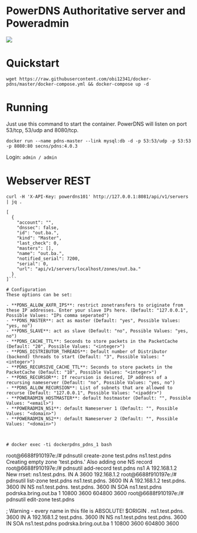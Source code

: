 PowerDNS Authoritative server and Poweradmin
===========
[![](https://badge.imagelayers.io/secns/pdns:latest.svg)](https://imagelayers.io/?images=secns/pdns:latest 'Get your own badge on imagelayers.io')

# Quickstart

```wget https://raw.githubusercontent.com/obi12341/docker-pdns/master/docker-compose.yml && docker-compose up -d```

# Running

Just use this command to start the container. PowerDNS will listen on port 53/tcp, 53/udp and 8080/tcp.

```docker run --name pdns-master --link mysql:db -d -p 53:53/udp -p 53:53 -p 8080:80 secns/pdns:4.0.3```

Login:
``` admin / admin ```

# Webserver REST

```curl -H 'X-API-Key: powerdns101' http://127.0.0.1:8081/api/v1/servers | jq .```


```docker-pdns $ curl --silent -H 'X-API-Key: secretkey01' http://127.0.0.1:8081/api/v1/servers/localhost/zones | jq .
[
  {
    "account": "",
    "dnssec": false,
    "id": "out.ba.",
    "kind": "Master",
    "last_check": 0,
    "masters": [],
    "name": "out.ba.",
    "notified_serial": 7200,
    "serial": 0,
    "url": "api/v1/servers/localhost/zones/out.ba."
  }
]```

# Configuration
These options can be set:

- **PDNS_ALLOW_AXFR_IPS**: restrict zonetransfers to originate from these IP addresses. Enter your slave IPs here. (Default: "127.0.0.1", Possible Values: "IPs comma seperated")
- **PDNS_MASTER**: act as master (Default: "yes", Possible Values: "yes, no")
- **PDNS_SLAVE**: act as slave (Default: "no", Possible Values: "yes, no")
- **PDNS_CACHE_TTL**: Seconds to store packets in the PacketCache (Default: "20", Possible Values: "<integer>")
- **PDNS_DISTRIBUTOR_THREADS**: Default number of Distributor (backend) threads to start (Default: "3", Possible Values: "<integer>")
- **PDNS_RECURSIVE_CACHE_TTL**: Seconds to store packets in the PacketCache (Default: "10", Possible Values: "<integer>")
- **PDNS_RECURSOR**: If recursion is desired, IP address of a recursing nameserver (Default: "no", Possible Values: "yes, no")
- **PDNS_ALLOW_RECURSION**: List of subnets that are allowed to recurse (Default: "127.0.0.1", Possible Values: "<ipaddr>")
- **POWERADMIN_HOSTMASTER**: default hostmaster (Default: "", Possible Values: "<email>")
- **POWERADMIN_NS1**: default Nameserver 1 (Default: "", Possible Values: "<domain>")
- **POWERADMIN_NS2**: default Nameserver 2 (Default: "", Possible Values: "<domain>")



# docker exec -ti dockerpdns_pdns_1 bash 

```
root@6688f910197e:/# pdnsutil create-zone test.pdns ns1.test.pdns    
Creating empty zone 'test.pdns.'
Also adding one NS record
root@6688f910197e:/# pdnsutil add-record test.pdns ns1 A 192.168.1.2  
New rrset:
ns1.test.pdns. IN A 3600 192.168.1.2
root@6688f910197e:/# pdnsutil list-zone test.pdns
ns1.test.pdns.	3600	IN	A	192.168.1.2
test.pdns.	3600	IN	NS	ns1.test.pdns.
test.pdns.	3600	IN	SOA	ns1.test.pdns podrska.bring.out.ba 1 10800 3600 604800 3600
root@6688f910197e:/# pdnsutil edit-zone test.pdns

; Warning - every name in this file is ABSOLUTE!
$ORIGIN .
ns1.test.pdns.  3600    IN      A       192.168.1.2
test.pdns.      3600    IN      NS      ns1.test.pdns
test.pdns.      3600    IN      SOA     ns1.test.pdns podrska.bring.out.ba 1 10800 3600 604800 3600
```
